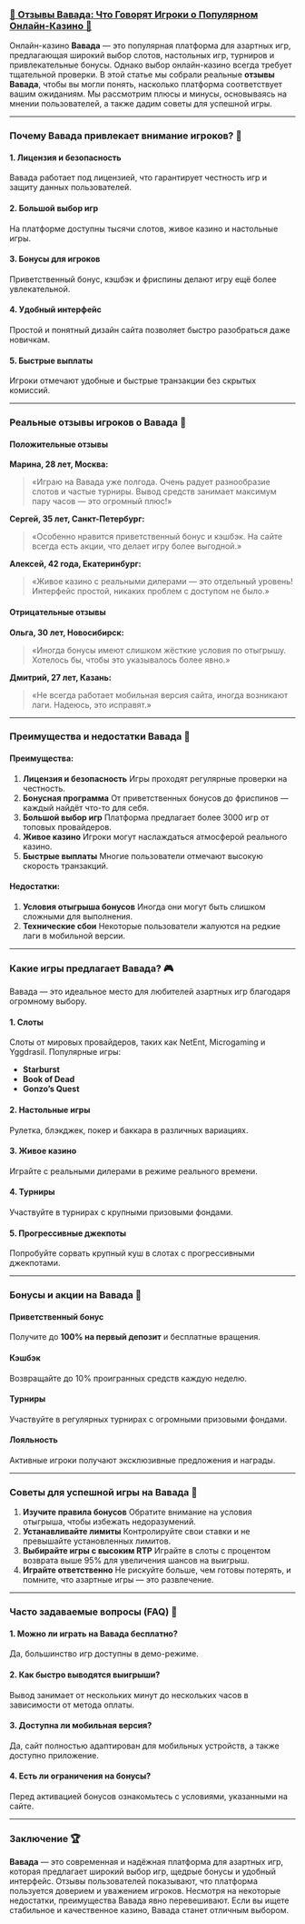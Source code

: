 ### [🎰 Отзывы Вавада: Что Говорят Игроки о Популярном Онлайн-Казино 🌟](https://partnervavadarv.com?promo=75590753-cc8b-4c4a-8d71-99b7a2293439-jud\&target=register)

Онлайн-казино **Вавада** — это популярная платформа для азартных игр, предлагающая широкий выбор слотов, настольных игр, турниров и привлекательные бонусы. Однако выбор онлайн-казино всегда требует тщательной проверки. В этой статье мы собрали реальные **отзывы Вавада**, чтобы вы могли понять, насколько платформа соответствует вашим ожиданиям. Мы рассмотрим плюсы и минусы, основываясь на мнении пользователей, а также дадим советы для успешной игры.

***

### Почему Вавада привлекает внимание игроков? 🎯

#### 1. Лицензия и безопасность

Вавада работает под лицензией, что гарантирует честность игр и защиту данных пользователей.

#### 2. Большой выбор игр

На платформе доступны тысячи слотов, живое казино и настольные игры.

#### 3. Бонусы для игроков

Приветственный бонус, кэшбэк и фриспины делают игру ещё более увлекательной.

#### 4. Удобный интерфейс

Простой и понятный дизайн сайта позволяет быстро разобраться даже новичкам.

#### 5. Быстрые выплаты

Игроки отмечают удобные и быстрые транзакции без скрытых комиссий.

***

### Реальные отзывы игроков о Вавада 📝

#### Положительные отзывы

**Марина, 28 лет, Москва:**

> «Играю на Вавада уже полгода. Очень радует разнообразие слотов и частые турниры. Вывод средств занимает максимум пару часов — это огромный плюс!»

**Сергей, 35 лет, Санкт-Петербург:**

> «Особенно нравится приветственный бонус и кэшбэк. На сайте всегда есть акции, что делает игру более выгодной.»

**Алексей, 42 года, Екатеринбург:**

> «Живое казино с реальными дилерами — это отдельный уровень! Интерфейс простой, никаких проблем с доступом не было.»

#### Отрицательные отзывы

**Ольга, 30 лет, Новосибирск:**

> «Иногда бонусы имеют слишком жёсткие условия по отыгрышу. Хотелось бы, чтобы это указывалось более явно.»

**Дмитрий, 27 лет, Казань:**

> «Не всегда работает мобильная версия сайта, иногда возникают лаги. Надеюсь, это исправят.»

***

### Преимущества и недостатки Вавада 🔑

#### Преимущества:

1. **Лицензия и безопасность**
   Игры проходят регулярные проверки на честность.
2. **Бонусная программа**
   От приветственных бонусов до фриспинов — каждый найдёт что-то для себя.
3. **Большой выбор игр**
   Платформа предлагает более 3000 игр от топовых провайдеров.
4. **Живое казино**
   Игроки могут наслаждаться атмосферой реального казино.
5. **Быстрые выплаты**
   Многие пользователи отмечают высокую скорость транзакций.

#### Недостатки:

1. **Условия отыгрыша бонусов**
   Иногда они могут быть слишком сложными для выполнения.
2. **Технические сбои**
   Некоторые пользователи жалуются на редкие лаги в мобильной версии.

***

### Какие игры предлагает Вавада? 🎮

Вавада — это идеальное место для любителей азартных игр благодаря огромному выбору.

#### 1. Слоты

Слоты от мировых провайдеров, таких как NetEnt, Microgaming и Yggdrasil. Популярные игры:

* **Starburst**
* **Book of Dead**
* **Gonzo’s Quest**

#### 2. Настольные игры

Рулетка, блэкджек, покер и баккара в различных вариациях.

#### 3. Живое казино

Играйте с реальными дилерами в режиме реального времени.

#### 4. Турниры

Участвуйте в турнирах с крупными призовыми фондами.

#### 5. Прогрессивные джекпоты

Попробуйте сорвать крупный куш в слотах с прогрессивными джекпотами.

***

### Бонусы и акции на Вавада 🎁

#### Приветственный бонус

Получите до **100% на первый депозит** и бесплатные вращения.

#### Кэшбэк

Возвращайте до 10% проигранных средств каждую неделю.

#### Турниры

Участвуйте в регулярных турнирах с огромными призовыми фондами.

#### Лояльность

Активные игроки получают эксклюзивные предложения и награды.

***

### Советы для успешной игры на Вавада 🔑

1. **Изучите правила бонусов**
   Обратите внимание на условия отыгрыша, чтобы избежать недоразумений.
2. **Устанавливайте лимиты**
   Контролируйте свои ставки и не превышайте установленных лимитов.
3. **Выбирайте игры с высоким RTP**
   Играйте в слоты с процентом возврата выше 95% для увеличения шансов на выигрыш.
4. **Играйте ответственно**
   Не рискуйте больше, чем готовы потерять, и помните, что азартные игры — это развлечение.

***

### Часто задаваемые вопросы (FAQ) 📝

#### 1. Можно ли играть на Вавада бесплатно?

Да, большинство игр доступны в демо-режиме.

#### 2. Как быстро выводятся выигрыши?

Вывод занимает от нескольких минут до нескольких часов в зависимости от метода оплаты.

#### 3. Доступна ли мобильная версия?

Да, сайт полностью адаптирован для мобильных устройств, а также доступно приложение.

#### 4. Есть ли ограничения на бонусы?

Перед активацией бонусов ознакомьтесь с условиями, указанными на сайте.

***

### Заключение 🏆

**Вавада** — это современная и надёжная платформа для азартных игр, которая предлагает широкий выбор игр, щедрые бонусы и удобный интерфейс. Отзывы пользователей показывают, что платформа пользуется доверием и уважением игроков. Несмотря на некоторые недостатки, преимущества Вавада явно перевешивают. Если вы ищете стабильное и качественное казино, Вавада станет отличным выбором.
